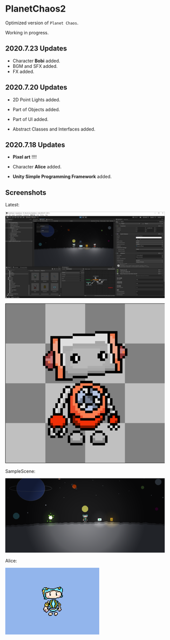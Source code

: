 # PlanetChaos2
Optimized version of `Planet Chaos`.

Working in progress.



## 2020.7.23 Updates

- Character **Bobi** added.
- BGM and SFX added.
- FX added.



## 2020.7.20 Updates

- 2D Point Lights added.
- Part of Objects added.
- Part of UI added.

- Abstract Classes and Interfaces added.

## 2020.7.18 Updates

- **Pixel art**  !!!!

- Character **Alice** added.

- **Unity Simple Programming Framework** added.

## Screenshots

Latest:

![BasicFunction](https://github.com/GeniusGameStudio/PlanetChaos2/blob/master/Screenshots/BasicFunction.png?raw=true)



![Bobi](https://github.com/GeniusGameStudio/PlanetChaos2/blob/master/Screenshots/Bobi.png?raw=true)





SampleScene:

![SampleScene](https://github.com/GeniusGameStudio/PlanetChaos2/blob/master/Screenshots/SampleScene.png?raw=true)



Alice:

![Alice](https://github.com/GeniusGameStudio/PlanetChaos2/blob/master/Screenshots/Alice.png?raw=true)

